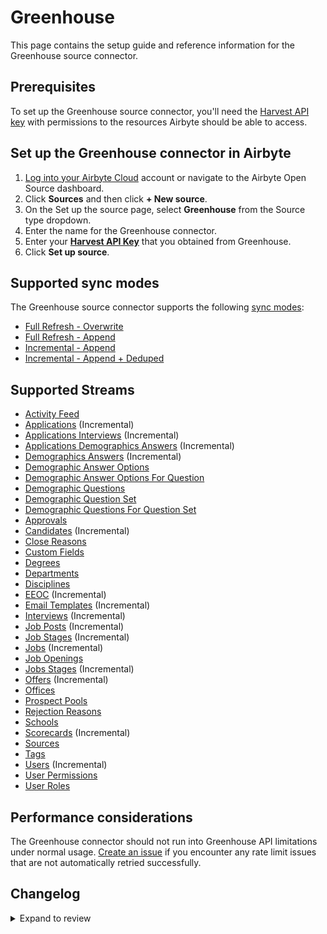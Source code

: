 # Greenhouse

This page contains the setup guide and reference information for the Greenhouse source connector.

## Prerequisites

To set up the Greenhouse source connector, you'll need the [Harvest API key](https://developers.greenhouse.io/harvest.html#authentication) with permissions to the resources Airbyte should be able to access.

## Set up the Greenhouse connector in Airbyte

1. [Log into your Airbyte Cloud](https://cloud.airbyte.com/workspaces) account or navigate to the Airbyte Open Source dashboard.
2. Click **Sources** and then click **+ New source**.
3. On the Set up the source page, select **Greenhouse** from the Source type dropdown.
4. Enter the name for the Greenhouse connector.
5. Enter your [**Harvest API Key**](https://developers.greenhouse.io/harvest.html#authentication) that you obtained from Greenhouse.
6. Click **Set up source**.

## Supported sync modes

The Greenhouse source connector supports the following [sync modes](https://docs.airbyte.com/cloud/core-concepts#connection-sync-modes):

- [Full Refresh - Overwrite](https://docs.airbyte.com/understanding-airbyte/connections/full-refresh-overwrite/)
- [Full Refresh - Append](https://docs.airbyte.com/understanding-airbyte/connections/full-refresh-append)
- [Incremental - Append](https://docs.airbyte.com/understanding-airbyte/connections/incremental-append)
- [Incremental - Append + Deduped](https://docs.airbyte.com/understanding-airbyte/connections/incremental-append-deduped)

## Supported Streams

- [Activity Feed](https://developers.greenhouse.io/harvest.html#get-retrieve-activity-feed)
- [Applications](https://developers.greenhouse.io/harvest.html#get-list-applications) \(Incremental\)
- [Applications Interviews](https://developers.greenhouse.io/harvest.html#get-list-scheduled-interviews-for-application) \(Incremental\)
- [Applications Demographics Answers](https://developers.greenhouse.io/harvest.html#get-list-demographic-answers-for-application) \(Incremental\)
- [Demographics Answers](https://developers.greenhouse.io/harvest.html#get-list-demographic-answers) \(Incremental\)
- [Demographic Answer Options](https://developers.greenhouse.io/harvest.html#get-list-demographic-answer-options)
- [Demographic Answer Options For Question](https://developers.greenhouse.io/harvest.html#get-list-demographic-answer-options-for-demographic-question)
- [Demographic Questions](https://developers.greenhouse.io/harvest.html#get-list-demographic-questions)
- [Demographic Question Set](https://developers.greenhouse.io/harvest.html#get-list-demographic-question-sets)
- [Demographic Questions For Question Set](https://developers.greenhouse.io/harvest.html#get-list-demographic-questions-for-demographic-question-set)
- [Approvals](https://developers.greenhouse.io/harvest.html#get-list-approvals-for-job)
- [Candidates](https://developers.greenhouse.io/harvest.html#get-list-candidates) \(Incremental\)
- [Close Reasons](https://developers.greenhouse.io/harvest.html#get-list-close-reasons)
- [Custom Fields](https://developers.greenhouse.io/harvest.html#get-list-custom-fields)
- [Degrees](https://developers.greenhouse.io/harvest.html#get-list-degrees)
- [Departments](https://developers.greenhouse.io/harvest.html#get-list-departments)
- [Disciplines](https://developers.greenhouse.io/harvest.html#get-list-approvals-for-job)
- [EEOC](https://developers.greenhouse.io/harvest.html#get-list-eeoc) \(Incremental\)
- [Email Templates](https://developers.greenhouse.io/harvest.html#get-list-email-templates) \(Incremental\)
- [Interviews](https://developers.greenhouse.io/harvest.html#get-list-scheduled-interviews) \(Incremental\)
- [Job Posts](https://developers.greenhouse.io/harvest.html#get-list-job-posts) \(Incremental\)
- [Job Stages](https://developers.greenhouse.io/harvest.html#get-list-job-stages) \(Incremental\)
- [Jobs](https://developers.greenhouse.io/harvest.html#get-list-jobs) \(Incremental\)
- [Job Openings](https://developers.greenhouse.io/harvest.html#get-list-job-openings)
- [Jobs Stages](https://developers.greenhouse.io/harvest.html#get-list-job-stages-for-job) \(Incremental\)
- [Offers](https://developers.greenhouse.io/harvest.html#get-list-offers) \(Incremental\)
- [Offices](https://developers.greenhouse.io/harvest.html#get-list-offices)
- [Prospect Pools](https://developers.greenhouse.io/harvest.html#get-list-prospect-pools)
- [Rejection Reasons](https://developers.greenhouse.io/harvest.html#get-list-rejection-reasons)
- [Schools](https://developers.greenhouse.io/harvest.html#get-list-schools)
- [Scorecards](https://developers.greenhouse.io/harvest.html#get-list-scorecards) \(Incremental\)
- [Sources](https://developers.greenhouse.io/harvest.html#get-list-sources)
- [Tags](https://developers.greenhouse.io/harvest.html#get-list-candidate-tags)
- [Users](https://developers.greenhouse.io/harvest.html#get-list-users) \(Incremental\)
- [User Permissions](https://developers.greenhouse.io/harvest.html#get-list-job-permissions)
- [User Roles](https://developers.greenhouse.io/harvest.html#the-user-role-object)

## Performance considerations

The Greenhouse connector should not run into Greenhouse API limitations under normal usage. [Create an issue](https://github.com/airbytehq/airbyte/issues) if you encounter any rate limit issues that are not automatically retried successfully.

## Changelog

<details>
  <summary>Expand to review</summary>

| Version | Date       | Pull Request                                             | Subject                                                                                                                                                              |
| :------ | :--------- | :------------------------------------------------------- | :------------------------------------------------------------------------------------------------------------------------------------------------------------------- |
| 0.5.26 | 2024-12-12 | [48996](https://github.com/airbytehq/airbyte/pull/48996) | Update dependencies |
| 0.5.25 | 2024-10-29 | [47110](https://github.com/airbytehq/airbyte/pull/47110) | Update dependencies |
| 0.5.24 | 2024-10-23 | [47306](https://github.com/airbytehq/airbyte/pull/47306) | Add 'job_post_id' to applications stream scehma |
| 0.5.23 | 2024-10-12 | [46828](https://github.com/airbytehq/airbyte/pull/46828) | Update dependencies |
| 0.5.22 | 2024-10-05 | [46506](https://github.com/airbytehq/airbyte/pull/46506) | Update dependencies |
| 0.5.21 | 2024-09-28 | [46159](https://github.com/airbytehq/airbyte/pull/46159) | Update dependencies |
| 0.5.20 | 2024-09-21 | [45834](https://github.com/airbytehq/airbyte/pull/45834) | Update dependencies |
| 0.5.19 | 2024-09-17 | [45625](https://github.com/airbytehq/airbyte/pull/45625) | Change check stream |
| 0.5.18 | 2024-09-14 | [45476](https://github.com/airbytehq/airbyte/pull/45476) | Update dependencies |
| 0.5.17 | 2024-09-07 | [45229](https://github.com/airbytehq/airbyte/pull/45229) | Update dependencies |
| 0.5.16 | 2024-08-31 | [44755](https://github.com/airbytehq/airbyte/pull/44755) | Update dependencies |
| 0.5.15 | 2024-08-17 | [44246](https://github.com/airbytehq/airbyte/pull/44246) | Update dependencies |
| 0.5.14 | 2024-08-10 | [43595](https://github.com/airbytehq/airbyte/pull/43595) | Update dependencies |
| 0.5.13 | 2024-08-03 | [43160](https://github.com/airbytehq/airbyte/pull/43160) | Update dependencies |
| 0.5.12 | 2024-07-27 | [42816](https://github.com/airbytehq/airbyte/pull/42816) | Update dependencies |
| 0.5.11 | 2024-07-20 | [42240](https://github.com/airbytehq/airbyte/pull/42240) | Update dependencies |
| 0.5.10 | 2024-07-13 | [41787](https://github.com/airbytehq/airbyte/pull/41787) | Update dependencies |
| 0.5.9 | 2024-07-10 | [41215](https://github.com/airbytehq/airbyte/pull/41215) | Update dependencies |
| 0.5.8 | 2024-07-10 | [39601](https://github.com/airbytehq/airbyte/pull/39601) | Move spec to manifest, fix readme |
| 0.5.7 | 2024-07-06 | [40882](https://github.com/airbytehq/airbyte/pull/40882) | Update dependencies |
| 0.5.6 | 2024-06-25 | [40451](https://github.com/airbytehq/airbyte/pull/40451) | Update dependencies |
| 0.5.5 | 2024-06-22 | [39968](https://github.com/airbytehq/airbyte/pull/39968) | Update dependencies |
| 0.5.4 | 2024-06-06 | [39247](https://github.com/airbytehq/airbyte/pull/39247) | [autopull] Upgrade base image to v1.2.2 |
| 0.5.3 | 2024-04-19 | [36640](https://github.com/airbytehq/airbyte/pull/36640) | Updating to 0.80.0 CDK |
| 0.5.2 | 2024-04-12 | [36640](https://github.com/airbytehq/airbyte/pull/36640) | schema descriptions |
| 0.5.1 | 2024-03-12 | [35988](https://github.com/airbytehq/airbyte/pull/35988) | Unpin CDK version |
| 0.5.0 | 2024-02-20 | [35465](https://github.com/airbytehq/airbyte/pull/35465) | Per-error reporting and continue sync on stream failures |
| 0.4.5 | 2024-02-09 | [35077](https://github.com/airbytehq/airbyte/pull/35077) | Manage dependencies with Poetry. |
| 0.4.4 | 2023-11-29 | [32397](https://github.com/airbytehq/airbyte/pull/32397) | Increase test coverage and migrate to base image |
| 0.4.3 | 2023-09-20 | [30648](https://github.com/airbytehq/airbyte/pull/30648) | Update candidates.json |
| 0.4.2 | 2023-08-02 | [28969](https://github.com/airbytehq/airbyte/pull/28969) | Update CDK version |
| 0.4.1 | 2023-06-28 | [27773](https://github.com/airbytehq/airbyte/pull/27773) | Update following state breaking changes |
| 0.4.0 | 2023-04-26 | [25332](https://github.com/airbytehq/airbyte/pull/25332) | Add new streams: `ActivityFeed`, `Approvals`, `Disciplines`, `Eeoc`, `EmailTemplates`, `Offices`, `ProspectPools`, `Schools`, `Tags`, `UserPermissions`, `UserRoles` |
| 0.3.1 | 2023-03-06 | [23231](https://github.com/airbytehq/airbyte/pull/23231) | Publish using low-code CDK Beta version |
| 0.3.0 | 2022-10-19 | [18154](https://github.com/airbytehq/airbyte/pull/18154) | Extend `Users` stream schema |
| 0.2.11 | 2022-09-27 | [17239](https://github.com/airbytehq/airbyte/pull/17239) | Always install the latest version of Airbyte CDK |
| 0.2.10 | 2022-09-05 | [16338](https://github.com/airbytehq/airbyte/pull/16338) | Implement incremental syncs & fix SATs |
| 0.2.9 | 2022-08-22 | [15800](https://github.com/airbytehq/airbyte/pull/15800) | Bugfix to allow reading sentry.yaml and schemas at runtime |
| 0.2.8 | 2022-08-10 | [15344](https://github.com/airbytehq/airbyte/pull/15344) | Migrate connector to config-based framework |
| 0.2.7 | 2022-04-15 | [11941](https://github.com/airbytehq/airbyte/pull/11941) | Correct Schema data type for Applications, Candidates, Scorecards and Users |
| 0.2.6 | 2021-11-08 | [7607](https://github.com/airbytehq/airbyte/pull/7607) | Implement demographics streams support. Update SAT for demographics streams |
| 0.2.5 | 2021-09-22 | [6377](https://github.com/airbytehq/airbyte/pull/6377) | Refactor the connector to use CDK. Implement additional stream support |
| 0.2.4 | 2021-09-15 | [6238](https://github.com/airbytehq/airbyte/pull/6238) | Add identification of accessible streams for API keys with limited permissions |

</details>
